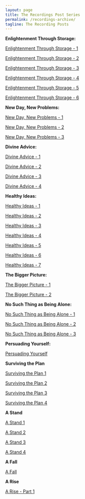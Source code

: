 ```yaml
---
layout: page
title: The Recordings Post Series
permalink: /recordings-archive/
tagline: The Recording Posts
---
```


**Enlightenment Through Storage:**

[Enlightenment Through Storage - 1](/recordings/2016/05/24/enlightenment-through-storage.html)

[Enlightenment Through Storage - 2](/recordings/2016/05/24/enlightenment-through-storage-2.html)

[Enlightenment Through Storage - 3](/recordings/2016/05/25/enlightenment-through-storage-3.html)

[Enlightenment Through Storage - 4](/recordings/2016/05/31/enlightenment-through-storage-4.html)

[Enlightenment Through Storage - 5](/recordings/2016/06/01/enlightenment-through-storage-5.html)

[Enlightenment Through Storage - 6](/recordings/2016/06/02/enlightenment-through-storage-6.html)

**New Day, New Problems:**

[New Day, New Problems - 1](/recordings/2016/06/06/new-day-new-problems.html)

[New Day, New Problems - 2](/recordings/2016/06/07/new-day-new-problems-2.html)

[New Day, New Problems - 3](/recordings/2016/06/08/new-day-new-problems-3.html)


**Divine Advice:**

[Divine Advice - 1](/recordings/2016/06/13/divine-advice-1.html)

[Divine Advice - 2](/recordings/2016/06/14/divine-advice-2.html)

[Divine Advice - 3](/recordings/2016/06/15/divine-advice-3.html)

[Divine Advice - 4](/recordings/2016/06/20/divine-advice-4.html)

**Healthy Ideas:**

[Healthy Ideas - 1](/recordings/2016/06/21/healthy-ideas-1.html)

[Healthy Ideas - 2](/recordings/2016/06/22/healthy-ideas-2.html)

[Healthy Ideas - 3](/recordings/2016/06/27/healthy-ideas-3.html)

[Healthy Ideas - 4](/recordings/2016/06/28/healthy-ideas-4.html)

[Healthy Ideas - 5](/recordings/2016/06/29/healthy-ideas-5.html)

[Healthy Ideas - 6](/recordings/2016/07/05/healthy-ideas-6.html)

[Healthy Ideas - 7](/recordings/2016/07/07/healthy-ideas-7.html)

**The Bigger Picture:**

[The Bigger Picture - 1](/recordings/2016/07/11/the-bigger-picture-1.html)

[The Bigger Picture - 2](/recordings/2016/07/13/the-bigger-picture-2.html)

**No Such Thing as Being Alone:**

[No Such Thing as Being Alone - 1](/recordings/2016/07/18/no-such-thing-as-being-alone-1.html)

[No Such Thing as Being Alone - 2](/recordings/2016/07/19/no-such-thing-as-being-alone-2.html)

[No Such Thing as Being Alone - 3](/recordings/2016/07/21/no-such-thing-as-being-alone-3.html)

**Persuading Yourself:**

[Persuading Yourself](/recordings/2016/07/25/persuading-yourself.html)

**Surviving the Plan**

[Surviving the Plan 1](/recordings/2016/07/28/surviving-the-plan-1.html)

[Surviving the Plan 2](/recordings/2016/08/02/surviving-the-plan-2.html)

[Surviving the Plan 3](/recordings/2016/08/05/surviving-the-plan-3.html)

[Surviving the Plan 4](/recordings/2016/08/09/surviving-the-plan-4.html)

**A Stand**

[A Stand 1](/recordings/2016/08/11/a-stand-1.html)

[A Stand 2](/recordings/2016/08/12/a-stand-2.html)

[A Stand 3](/recordings/2016/08/17/a-stand-3.html)

[A Stand 4](/recordings/2016/08/24/a-stand-4.html)

**A Fall**

[A Fall](/recordings/2016/10/10/a-fall.html)


**A Rise**

[A Rise - Part 1](/recordings/2017/01/06/a-rise.html)
